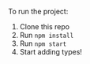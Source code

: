 To run the project:

1. Clone this repo
2. Run `npm install`
3. Run `npm start`
4. Start adding types!

